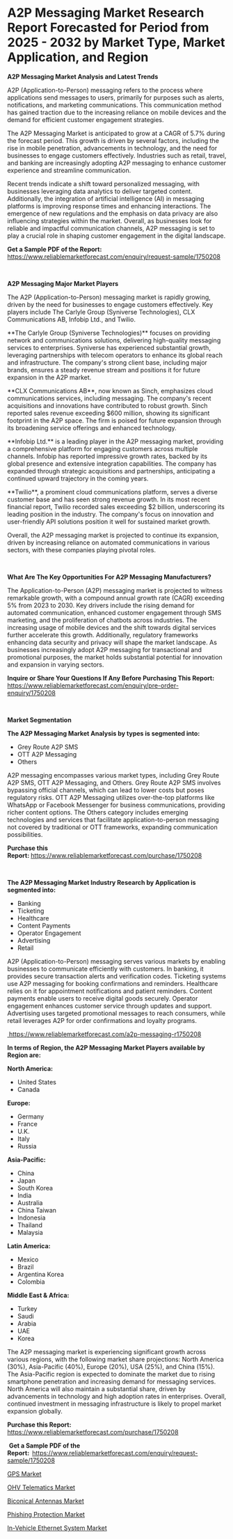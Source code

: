 <p><h1>A2P Messaging Market Research Report Forecasted for Period from 2025 -  2032 by Market Type, Market Application, and Region</h1></p><p><strong>A2P Messaging Market Analysis and Latest Trends</strong></p>
<p><p>A2P (Application-to-Person) messaging refers to the process where applications send messages to users, primarily for purposes such as alerts, notifications, and marketing communications. This communication method has gained traction due to the increasing reliance on mobile devices and the demand for efficient customer engagement strategies.</p><p>The A2P Messaging Market is anticipated to grow at a CAGR of 5.7% during the forecast period. This growth is driven by several factors, including the rise in mobile penetration, advancements in technology, and the need for businesses to engage customers effectively. Industries such as retail, travel, and banking are increasingly adopting A2P messaging to enhance customer experience and streamline communication.</p><p>Recent trends indicate a shift toward personalized messaging, with businesses leveraging data analytics to deliver targeted content. Additionally, the integration of artificial intelligence (AI) in messaging platforms is improving response times and enhancing interactions. The emergence of new regulations and the emphasis on data privacy are also influencing strategies within the market. Overall, as businesses look for reliable and impactful communication channels, A2P messaging is set to play a crucial role in shaping customer engagement in the digital landscape.</p></p>
<p><strong>Get a Sample PDF of the Report:&nbsp;</strong> <a href="https://www.reliablemarketforecast.com/enquiry/request-sample/1750208?utm_campaign=1097&utm_medium=2&utm_source=Github&utm_content=ia&utm_term=15022025&utm_id=a2p-messaging">https://www.reliablemarketforecast.com/enquiry/request-sample/1750208</a></p>
<p>&nbsp;</p>
<p><strong>A2P Messaging Major Market Players</strong></p>
<p><p>The A2P (Application-to-Person) messaging market is rapidly growing, driven by the need for businesses to engage customers effectively. Key players include The Carlyle Group (Syniverse Technologies), CLX Communications AB, Infobip Ltd., and Twilio. </p><p>**The Carlyle Group (Syniverse Technologies)** focuses on providing network and communications solutions, delivering high-quality messaging services to enterprises. Syniverse has experienced substantial growth, leveraging partnerships with telecom operators to enhance its global reach and infrastructure. The company's strong client base, including major brands, ensures a steady revenue stream and positions it for future expansion in the A2P market.</p><p>**CLX Communications AB**, now known as Sinch, emphasizes cloud communications services, including messaging. The company's recent acquisitions and innovations have contributed to robust growth. Sinch reported sales revenue exceeding $600 million, showing its significant footprint in the A2P space. The firm is poised for future expansion through its broadening service offerings and enhanced technology.</p><p>**Infobip Ltd.** is a leading player in the A2P messaging market, providing a comprehensive platform for engaging customers across multiple channels. Infobip has reported impressive growth rates, backed by its global presence and extensive integration capabilities. The company has expanded through strategic acquisitions and partnerships, anticipating a continued upward trajectory in the coming years.</p><p>**Twilio**, a prominent cloud communications platform, serves a diverse customer base and has seen strong revenue growth. In its most recent financial report, Twilio recorded sales exceeding $2 billion, underscoring its leading position in the industry. The company's focus on innovation and user-friendly API solutions position it well for sustained market growth.</p><p>Overall, the A2P messaging market is projected to continue its expansion, driven by increasing reliance on automated communications in various sectors, with these companies playing pivotal roles.</p></p>
<p>&nbsp;</p>
<p><strong>What Are The Key Opportunities For A2P Messaging Manufacturers?</strong></p>
<p><p>The Application-to-Person (A2P) messaging market is projected to witness remarkable growth, with a compound annual growth rate (CAGR) exceeding 5% from 2023 to 2030. Key drivers include the rising demand for automated communication, enhanced customer engagement through SMS marketing, and the proliferation of chatbots across industries. The increasing usage of mobile devices and the shift towards digital services further accelerate this growth. Additionally, regulatory frameworks enhancing data security and privacy will shape the market landscape. As businesses increasingly adopt A2P messaging for transactional and promotional purposes, the market holds substantial potential for innovation and expansion in varying sectors.</p></p>
<p><strong>Inquire or Share Your Questions If Any Before Purchasing This Report:</strong> <a href="https://www.reliablemarketforecast.com/enquiry/pre-order-enquiry/1750208?utm_campaign=1097&utm_medium=2&utm_source=Github&utm_content=ia&utm_term=15022025&utm_id=a2p-messaging">https://www.reliablemarketforecast.com/enquiry/pre-order-enquiry/1750208</a></p>
<p>&nbsp;</p>
<p><strong>Market Segmentation</strong></p>
<p><strong>The A2P Messaging Market Analysis by types is segmented into:</strong></p>
<p><ul><li>Grey Route A2P SMS</li><li>OTT A2P Messaging</li><li>Others</li></ul></p>
<p><p>A2P messaging encompasses various market types, including Grey Route A2P SMS, OTT A2P Messaging, and Others. Grey Route A2P SMS involves bypassing official channels, which can lead to lower costs but poses regulatory risks. OTT A2P Messaging utilizes over-the-top platforms like WhatsApp or Facebook Messenger for business communications, providing richer content options. The Others category includes emerging technologies and services that facilitate application-to-person messaging not covered by traditional or OTT frameworks, expanding communication possibilities.</p></p>
<p><strong>Purchase this Report:&nbsp;</strong><a href="https://www.reliablemarketforecast.com/purchase/1750208?utm_campaign=1097&utm_medium=2&utm_source=Github&utm_content=ia&utm_term=15022025&utm_id=a2p-messaging">https://www.reliablemarketforecast.com/purchase/1750208</a></p>
<p>&nbsp;</p>
<p><strong>The A2P Messaging Market Industry Research by Application is segmented into:</strong></p>
<p><ul><li>Banking</li><li>Ticketing</li><li>Healthcare</li><li>Content Payments</li><li>Operator Engagement</li><li>Advertising</li><li>Retail</li></ul></p>
<p><p>A2P (Application-to-Person) messaging serves various markets by enabling businesses to communicate efficiently with customers. In banking, it provides secure transaction alerts and verification codes. Ticketing systems use A2P messaging for booking confirmations and reminders. Healthcare relies on it for appointment notifications and patient reminders. Content payments enable users to receive digital goods securely. Operator engagement enhances customer service through updates and support. Advertising uses targeted promotional messages to reach consumers, while retail leverages A2P for order confirmations and loyalty programs.</p></p>
<p><a href="https://www.reliablemarketforecast.com/a2p-messaging-r1750208?utm_campaign=1097&utm_medium=2&utm_source=Github&utm_content=ia&utm_term=15022025&utm_id=a2p-messaging">&nbsp;https://www.reliablemarketforecast.com/a2p-messaging-r1750208</a></p>
<p><strong>In terms of Region, the A2P Messaging Market Players available by Region are:</strong></p>
<p>
    <p> <strong> North America: </strong>
        <ul>
            <li>United States</li>
            <li>Canada</li>
        </ul>
        </p> 
    <p> <strong> Europe: </strong>
        <ul>
            <li>Germany</li>
            <li>France</li>
            <li>U.K.</li>
            <li>Italy</li>
            <li>Russia</li>
        </ul>
        </p> 
    <p> <strong> Asia-Pacific: </strong>
        <ul>
            <li>China</li>
            <li>Japan</li>
            <li>South Korea</li>
            <li>India</li>
            <li>Australia</li>
            <li>China Taiwan</li>
            <li>Indonesia</li>
            <li>Thailand</li>
            <li>Malaysia</li>
        </ul>
        </p> 
    <p> <strong> Latin America: </strong>
        <ul>
            <li>Mexico</li>
            <li>Brazil</li>
            <li>Argentina Korea</li>
            <li>Colombia</li>
        </ul>
        </p> 
    <p> <strong> Middle East & Africa: </strong>
        <ul>
            <li>Turkey</li>
            <li>Saudi</li>
            <li>Arabia</li>
            <li>UAE</li>
            <li>Korea</li>
        </ul>
    </p>
    </p>
<p><p>The A2P messaging market is experiencing significant growth across various regions, with the following market share projections: North America (30%), Asia-Pacific (40%), Europe (20%), USA (25%), and China (15%). The Asia-Pacific region is expected to dominate the market due to rising smartphone penetration and increasing demand for messaging services. North America will also maintain a substantial share, driven by advancements in technology and high adoption rates in enterprises. Overall, continued investment in messaging infrastructure is likely to propel market expansion globally.</p></p>
<p><strong>Purchase this Report: </strong><a href="https://www.reliablemarketforecast.com/purchase/1750208?utm_campaign=1097&utm_medium=2&utm_source=Github&utm_content=ia&utm_term=15022025&utm_id=a2p-messaging">https://www.reliablemarketforecast.com/purchase/1750208</a></p>
<p>&nbsp;<strong>Get a Sample PDF of the Report:&nbsp;&nbsp;</strong><a href="https://www.reliablemarketforecast.com/enquiry/request-sample/1750208?utm_campaign=1097&utm_medium=2&utm_source=Github&utm_content=ia&utm_term=15022025&utm_id=a2p-messaging">https://www.reliablemarketforecast.com/enquiry/request-sample/1750208</a></p>
<p><strong></strong></p>
<p><p><a href="https://github.com/kovasovitzzg/Market-Research-Report-List-1/blob/main/gps-market.md?utm_campaign=1097&utm_medium=2&utm_source=Github&utm_content=ia&utm_term=15022025&utm_id=a2p-messaging">GPS Market</a></p><p><a href="https://github.com/palenjeppecd/Market-Research-Report-List-1/blob/main/ohv-telematics-market.md?utm_campaign=1097&utm_medium=2&utm_source=Github&utm_content=ia&utm_term=15022025&utm_id=a2p-messaging">OHV Telematics Market</a></p><p><a href="https://github.com/raaschadonle/Market-Research-Report-List-1/blob/main/biconical-antennas-market.md?utm_campaign=1097&utm_medium=2&utm_source=Github&utm_content=ia&utm_term=15022025&utm_id=a2p-messaging">Biconical Antennas Market</a></p><p><a href="https://github.com/castoriffic/Market-Research-Report-List-5/blob/main/phishing-protection-market.md?utm_campaign=1097&utm_medium=2&utm_source=Github&utm_content=ia&utm_term=15022025&utm_id=a2p-messaging">Phishing Protection Market</a></p><p><a href="https://github.com/zsibaqalia/Market-Research-Report-List-1/blob/main/in-vehicle-ethernet-system-market.md?utm_campaign=1097&utm_medium=2&utm_source=Github&utm_content=ia&utm_term=15022025&utm_id=a2p-messaging">In-Vehicle Ethernet System Market</a></p></p>